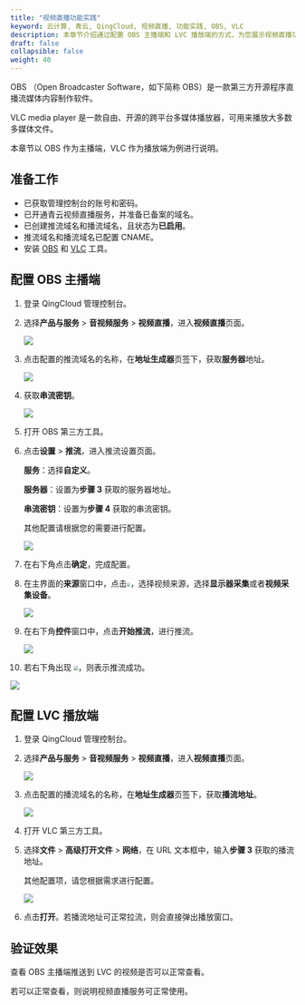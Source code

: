 ```yaml
---
title: "视频直播功能实践"
keyword: 云计算, 青云, QingCloud, 视频直播, 功能实践, OBS, VLC
description: 本章节介绍通过配置 OBS 主播端和 LVC 播放端的方式，为您展示视频直播功能。
draft: false
collapsible: false
weight: 40
---
```


OBS （Open Broadcaster Software，如下简称 OBS）是一款第三方开源程序直播流媒体内容制作软件。

VLC media player 是一款自由、开源的跨平台多媒体播放器，可用来播放大多数多媒体文件。

本章节以 OBS 作为主播端，VLC 作为播放端为例进行说明。

## 准备工作

- 已获取管理控制台的账号和密码。
- 已开通青云视频直播服务，并准备已备案的域名。
- 已创建推流域名和播流域名，且状态为**已启用**。
- 推流域名和播流域名已配置 CNAME。
- 安装 [OBS](https://obsproject.com/zh-tw) 和 [VLC](https://www.videolan.org/) 工具。

## 配置 OBS 主播端

1. 登录 QingCloud 管理控制台。

2. 选择**产品与服务** > **音视频服务** > **视频直播**，进入**视频直播**页面。

   ![](../../_images/qs_app_list.png)

3. 点击配置的推流域名的名称，在**地址生成器**页签下，获取**服务器**地址。

   ![](../../_images/bp_push_server_address.png)

4. 获取**串流密钥**。

   ![](../../_images/bp_push_address_ak.png)

5. 打开 OBS 第三方工具。

6. 点击**设置** > **推流**，进入推流设置页面。

   **服务**：选择**自定义**。

   **服务器**：设置为**步骤 3** 获取的服务器地址。

   **串流密钥**：设置为**步骤 4** 获取的串流密钥。

   其他配置请根据您的需要进行配置。

   ![](../../_images/um_push_setting.png)
   
7. 在右下角点击**确定**，完成配置。

8. 在主界面的**来源**窗口中，点击<img src="../../_images/icon_add_source.png" style="zoom:40%;" />，选择视频来源，选择**显示器采集**或者**视频采集设备**。

   ![](../../_images/bp_video_source.png)

9. 在右下角**控件**窗口中，点击**开始推流**，进行推流。

   ![](../../_images/bp_push_stream.png)

10. 若右下角出现 <img src="../../_images/icon_push.png" style="zoom:50%;" />，则表示推流成功。

   ![](../../_images/bp_push_success.png)

## 配置 LVC 播放端

1. 登录 QingCloud 管理控制台。

2. 选择**产品与服务** > **音视频服务** > **视频直播**，进入**视频直播**页面。

   ![](../../_images/qs_app_list.png)

3. 点击配置的播流域名的名称，在**地址生成器**页签下，获取**播流地址**。

   ![](../../_images/bp_play_address.png)

4. 打开 VLC 第三方工具。

5. 选择**文件** > **高级打开文件** > **网络**，在 URL 文本框中，输入**步骤 3** 获取的播流地址。

   其他配置项，请您根据需求进行配置。

   ![](../../_images/bp_play_client.png)

6. 点击**打开**。若播流地址可正常拉流，则会直接弹出播放窗口。

## 验证效果

查看 OBS 主播端推送到 LVC 的视频是否可以正常查看。

若可以正常查看，则说明视频直播服务可正常使用。
